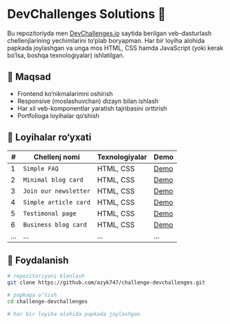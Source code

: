 # DevChallenges Solutions 🚀

Bu repozitoriyda men [DevChallenges.io](https://www.devchallenges.io/) saytida berilgan veb-dasturlash chellenjlarining yechimlarini to‘plab boryapman. Har bir loyiha alohida papkada joylashgan va unga mos HTML, CSS hamda JavaScript (yoki kerak bo‘lsa, boshqa texnologiyalar) ishlatilgan.

## 🧠 Maqsad

- Frontend ko‘nikmalarimni oshirish
- Responsive (moslashuvchan) dizayn bilan ishlash
- Har xil veb-komponentlar yaratish tajribasini orttirish
- Portfolioga loyihalar qo‘shish

## 📁 Loyihalar ro‘yxati

| # | Chellenj nomi | Texnologiyalar | Demo |
|--|----------------|----------------|------|
| 1 | `Simple FAQ` | HTML, CSS | [Demo]() |
| 2 | `Minimal blog card` | HTML, CSS | [Demo]() |
| 3 | `Join our newsletter` | HTML, CSS | [Demo]() |
| 4 | `Simple article card` | HTML, CSS | [Demo]() |
| 5 | `Testimonal page` | HTML, CSS | [Demo]() |
| 6 | `Business blog card` | HTML, CSS | [Demo]() |
| ... | ... | ... | ... |

## 📌 Foydalanish

```bash
# repozitoriyani klonlash
git clone https://github.com/azyk747/challenge-devchallenges.git

# papkaga o‘tish
cd challenge-devchallenges

# har bir loyiha alohida papkada joylashgan
